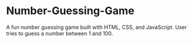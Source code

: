 # Number-Guessing-Game
A fun number guessing game built with HTML, CSS, and JavaScript. User tries to guess a number between 1 and 100.
